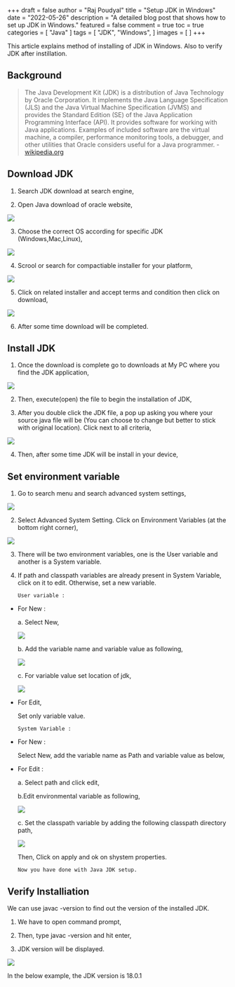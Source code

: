 +++
draft = false
author = "Raj Poudyal"
title = "Setup JDK in Windows"
date = "2022-05-26"
description = "A detailed blog post that shows how to set up JDK in Windows."
featured = false
comment = true
toc = true
categories = [
"Java"
]
tags = [
"JDK",
"Windows",
]
images = [
]
+++

This article explains method of installing of JDK in Windows. Also to verify JDK after instillation. 

<!--more-->

## Background

> The Java Development Kit (JDK) is a distribution of Java Technology by Oracle Corporation. It implements the Java Language Specification (JLS) and the Java Virtual Machine Specification (JVMS) and provides the Standard Edition (SE) of the Java Application Programming Interface (API). It provides software for working with Java applications. Examples of included software are the virtual machine, a compiler, performance monitoring tools, a debugger, and other utilities that Oracle considers useful for a Java programmer. - [wikipedia.org](https://en.wikipedia.org/wiki/Java_Development_Kit)

## Download JDK 

1. Search JDK download at search engine,

2. Open Java download of oracle website,

![](/images/setup-jdk-in-windows/1.jpg)

3. Choose the correct OS according for specific JDK (Windows,Mac,Linux),

![](/images/setup-jdk-in-windows/2.jpg)

4. Scrool or search for compactiable installer for your platform,

![](/images/setup-jdk-in-windows/3.jpg)

5. Click on related installer and accept terms and condition then click on download,

![](/images/setup-jdk-in-windows/4.jpg)

6. After some time download will be completed.
  
## Install JDK

1. Once the download is complete go to downloads at My PC where you find the JDK application,

![](/images/setup-jdk-in-windows/5.jpg)

2. Then, execute(open) the file to begin the installation of JDK,


3. After you double click the JDK file, a pop up asking you where your source java file will be (You can choose to change but better to stick with original location). Click next to all criteria,

![](/images/setup-jdk-in-windows24.jpg)

4. Then, after some time JDK will be install in your device, 



## Set environment variable

1. Go to search menu and search advanced system settings, 

![](/images/setup-jdk-in-windows/8.jpg)

2. Select Advanced System Setting.
Click on Environment Variables (at the bottom right corner),

![](/images/setup-jdk-in-windows/9.jpg)

3. There will be two environment variables, one is the User variable and another is a System variable.


4. If path and classpath variables are already present in System Variable, click on it to edit. Otherwise, set a new variable.

       User variable :

* For New :

  a. Select New,

  ![](/images/setup-jdk-in-windows/10.jpg)

  b. Add the variable name and variable value 
      as following,
  
  ![](/images/setup-jdk-in-windows/11.jpg)

  c. For variable value set location of jdk,
  
  ![](/images/setup-jdk-in-windows/19.jpg)

* For Edit, 

  Set only variable value.

      System Variable : 

* For New :

    Select New,
      add the variable name as Path and variable 
       value as below,

* For Edit :
  
    a. Select  path and click edit,

    b.Edit environmental variable as following,

    ![](/images/setup-jdk-in-windows/14.jpg)

    c. Set the classpath variable by adding the following classpath directory path,

    ![](/images/setup-jdk-in-windows/20.jpg)
    

  Then, Click on apply and ok on shystem properties.


      Now you have done with Java JDK setup. 



## Verify Installiation

We can use javac -version to find out the version of the installed JDK.

1. We have to open command prompt,

2. Then, type javac -version and hit enter,

3. JDK version will be displayed.

  ![](/images/setup-jdk-in-windows/6.jpg)

In the below example, the JDK version is 18.0.1



